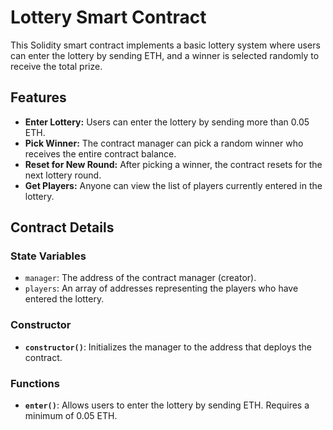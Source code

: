 # Lottery Smart Contract

This Solidity smart contract implements a basic lottery system where users can enter the lottery by sending ETH, and a winner is selected randomly to receive the total prize.

## Features

- **Enter Lottery:** Users can enter the lottery by sending more than 0.05 ETH.
- **Pick Winner:** The contract manager can pick a random winner who receives the entire contract balance.
- **Reset for New Round:** After picking a winner, the contract resets for the next lottery round.
- **Get Players:** Anyone can view the list of players currently entered in the lottery.

## Contract Details

### State Variables

- `manager`: The address of the contract manager (creator).
- `players`: An array of addresses representing the players who have entered the lottery.

### Constructor

- **`constructor()`**: Initializes the manager to the address that deploys the contract.

### Functions

- **`enter()`**: Allows users to enter the lottery by sending ETH. Requires a minimum of 0.05 ETH.
  
